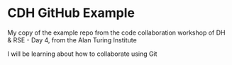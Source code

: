 # CDH GitHub Example

My copy of the example repo from the code collaboration workshop of DH & RSE - Day 4, from the Alan Turing Institute

I will be learning about how to collaborate using Git
